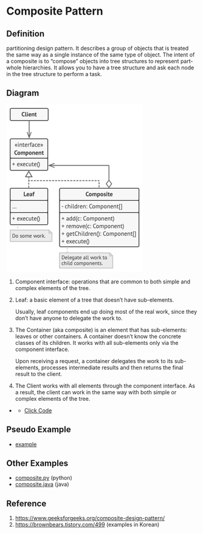 # Composite Pattern

## Definition
partitioning design pattern. 
It describes a group of objects that is treated the same way as a single instance of the same type of object. 
The intent of a composite is to “compose” objects into tree structures to represent part-whole hierarchies. 
It allows you to have a tree structure and ask each node in the tree structure to perform a task.

## Diagram
![alt text](concept/structure.png)

1. Component interface: operations that are common to both simple and complex elements of the tree.

2. Leaf: a basic element of a tree that doesn’t have sub-elements.
   
   Usually, leaf components end up doing most of the real work, since they don’t have anyone to delegate the work to.
   
3. The Container (aka composite) is an element that has sub-elements: leaves or other containers. A container doesn’t know the concrete classes of its children. It works with all sub-elements only via the component interface.
   
   Upon receiving a request, a container delegates the work to its sub-elements, processes intermediate results and then returns the final result to the client.

4. The Client works with all elements through the component interface. As a result, the client can work in the same way with both simple or complex elements of the tree.

- - [Click Code](concept/example.py)

## Pseudo Example
- [example](pseudocode)

## Other Examples
- [composite.py](other_examples/composite.py) (python)
- [composite.java](other_examples/composite.java) (java)

## Reference
1. https://www.geeksforgeeks.org/composite-design-pattern/
2. https://brownbears.tistory.com/499 (examples in Korean)

